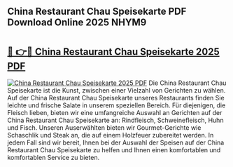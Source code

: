 ## China Restaurant Chau Speisekarte PDF Download Online 2025 NHYM9

# <h2><a href="http://gccld4n.nevu.top/?p=China+Restaurant+Chau+Speisekarte">🔗 👉🔴 China Restaurant Chau Speisekarte 2025 PDF</a></h2>

[![China Restaurant Chau Speisekarte 2025 PDF](https://i.imgur.com/dBaPXMq.png)](http://gccld4n.nevu.top/?p=China+Restaurant+Chau+Speisekarte)
Die China Restaurant Chau Speisekarte ist die Kunst, zwischen einer Vielzahl von Gerichten zu wählen. Auf der China Restaurant Chau Speisekarte unseres Restaurants finden Sie leichte und frische Salate in unserem speziellen Bereich. Für diejenigen, die Fleisch lieben, bieten wir eine umfangreiche Auswahl an Gerichten auf der China Restaurant Chau Speisekarte an: Rindfleisch, Schweinefleisch, Huhn und Fisch. Unseren Auserwählten bieten wir Gourmet-Gerichte wie Schaschlik und Steak an, die auf einem Holzfeuer zubereitet werden. In jedem Fall sind wir bereit, Ihnen bei der Auswahl der Speisen auf der China Restaurant Chau Speisekarte zu helfen und Ihnen einen komfortablen und komfortablen Service zu bieten.
